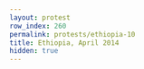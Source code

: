 ```yaml
---
layout: protest
row_index: 260
permalink: protests/ethiopia-10
title: Ethiopia, April 2014
hidden: true
---
```


